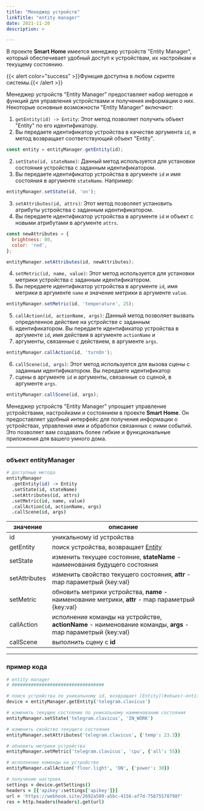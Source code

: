 ```yaml
---
title: "Менеджер устройств"
linkTitle: "entity manager"
date: 2021-11-20 
description: >

---
```


В проекте **Smart Home** имеется менеджер устройств "Entity Manager", который обеспечивает удобный доступ к устройствам, 
их настройкам и текущему состоянию.

{{< alert color="success" >}}Функция доступна в любом скрипте системы.{{< /alert >}}

Менеджер устройств "Entity Manager" предоставляет набор методов и функций для управления устройствами и получения 
информации о них. Некоторые основные возможности "Entity Manager" включают:


1. `getEntity(id) -> Entity`: Этот метод позволяет получить объект "Entity" по его идентификатору. 
2. Вы передаете идентификатор устройства в качестве аргумента `id`, и метод возвращает соответствующий объект "Entity".

```javascript
const entity = entityManager.getEntity(id);
```

2. `setState(id, stateName)`: Данный метод используется для установки состояния устройства с заданным идентификатором. 
3. Вы передаете идентификатор устройства в аргументе `id` и имя состояния в аргументе `stateName`. Например:

```javascript
entityManager.setState(id, 'on');
```

3. `setAttributes(id, attrs)`: Этот метод позволяет установить атрибуты устройства с заданным идентификатором. 
4. Вы передаете идентификатор устройства в аргументе `id` и объект с новыми атрибутами в аргументе `attrs`.

```javascript
const newAttributes = {
  brightness: 80,
  color: 'red',
};

entityManager.setAttributes(id, newAttributes);
```

4. `setMetric(id, name, value)`: Этот метод используется для установки метрики устройства с заданным идентификатором. 
5. Вы передаете идентификатор устройства в аргументе `id`, имя метрики в аргументе `name` и значение метрики в аргументе `value`.

```javascript
entityManager.setMetric(id, 'temperature', 25);
```

5. `callAction(id, actionName, args)`: Данный метод позволяет вызвать определенное действие на устройстве с заданным 
6. идентификатором. Вы передаете идентификатор устройства в аргументе `id`, имя действия в аргументе `actionName` и 
7. аргументы, связанные с действием, в аргументе `args`.

```javascript
entityManager.callAction(id, 'turnOn');
```

6. `callScene(id, args)`: Этот метод используется для вызова сцены с заданным идентификатором. Вы передаете идентификатор 
7. сцены в аргументе `id` и аргументы, связанные со сценой, в аргументе `args`.

```javascript
entityManager.callScene(id, args);
```

Менеджер устройств "Entity Manager" упрощает управление устройствами, настройками и состоянием в проекте **Smart Home**.
Он предоставляет удобный интерфейс для получения информации о устройствах, управления ими и обработки связанных с ними 
событий. Это позволяет вам создавать более гибкие и функциональные приложения для вашего умного дома.

----------------

### объект entityManager

```coffeescript
# доступные метода
entityManager
  .getEntity(id) -> Entity
  .setState(id, stateName)
  .setAttributes(id, attrs)
  .setMetric(id, name, value)
  .callAction(id, actionName, args)
  .callScene(id, args)
```

|  значение  | описание  |
|-------------|---------|
| id | уникальному id устройства |
| getEntity | поиск устройства, возвращает [Entity](#методы-объекта-entity) |
| setState | изменить текущее состояние, **stateName** - наименования будущего состояния|
| setAttributes | изменить свойство текущего состояния, **attr** - map параметрый {key:val} |
| setMetric | обновить метрики устройства, **name** - наименование метрики, **attr** - map параметрый {key:val}|
| callAction | иcполнение команды на устройстве, **actionName** - наименование команды, **args** - map параметрый {key:val}|
| callScene | выполнить сцену с **id** |



----------------

### пример кода

```coffeescript
# entity manager
# ##################################

# поиск устройства по уникальному id, возвращает [Entity](#объект-entity)
device = entityManager.getEntity('telegram.clavicus')

# изменить текущее состояние по уникальному наименованию состояния
entityManager.setState('telegram.clavicus', 'IN_WORK')

# изменить свойство текущего состояния
entityManager.setAttributes('telegram.clavicus', {'temp': 23.3})

# обновить метрики устройства
entityManager.setMetric('telegram.clavicus', 'cpu', {'all': 55})

# иcполнение команды на устройстве
entityManager.callAction('floor.light', 'ON', {'power': 30})

# получение настроек
settings = device.getSettings()
headers = [{'apikey':settings['apikey']}]
url = 'https://webhook.site/2692a589-a5bc-4156-af7d-75875578798f'
res = http.headers(headers).get(url)

```
